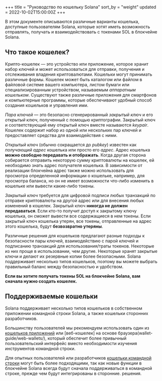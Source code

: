 +++
title = "Руководство по кошельку Solana"
sort_by = "weight"
updated = 2022-10-02T15:00:00Z
+++

В этом документе описываются различные варианты кошелька, доступные пользователям Solana, которые хотят иметь возможность отправлять, получать и взаимодействовать с токенами SOL в блокчейне Solana.

## Что такое кошелек?

Крипто-кошелек — это устройство или приложение, которое хранит набор ключей и может использоваться для отправки, получения и отслеживания владения криптовалютами. Кошельки могут принимать различные формы. Кошелек может быть каталогом или файлом в файловой системе вашего компьютера, листом бумаги или специализированным устройством, называемым _аппаратным кошельком_.
Существуют также различные приложения для смартфонов и компьютерные программы, которые обеспечивают удобный способ создания кошельков и управления ими.

_Пара ключей_ — это безопасно сгенерированный _закрытый ключ_ и его _открытый ключ_, полученный с помощью криптографии. Закрытый ключ и соответствующий ему открытый ключ вместе называются _keypair_.
Кошелек содержит набор из одной или нескольких пар ключей и предоставляет средства для взаимодействия с ними.

_Открытый ключ_ (обычно сокращается до _pubkey_) известен как _получающий адрес_ кошелька или просто его _адрес_. Адрес кошелька **можно свободно передавать и отображать**. Когда другая сторона собирается отправить некоторую сумму криптовалюты на кошелек, ей необходимо знать адрес получателя кошелька. В зависимости от реализации блокчейна адрес также можно использовать для просмотра определенной информации о кошельке, например, для просмотра баланса, но он не имеет возможности что-либо изменить в кошельке или вывести какие-либо токены.

_Закрытый ключ_ требуется для цифровой подписи любых транзакций по отправке криптовалюты на другой адрес или для внесения любых изменений в кошелек. Закрытый ключ **никогда не должен передаваться**. Если кто-то получит доступ к закрытому ключу кошелька, он сможет вывести все содержащиеся в нем токены. Если закрытый ключ кошелька утерян, все токены, отправленные на адрес этого кошелька, будут **безвозвратно утеряны**.

Различные решения для кошельков предлагают разные подходы к безопасности пары ключей, взаимодействию с парой ключей и подписанию транзакций для использования/траты токенов.
Некоторые из них проще в использовании, чем другие.
Некоторые хранят закрытые ключи и делают их резервные копии более безопасными.
Solana поддерживает несколько типов кошельков, поэтому вы можете выбрать правильный баланс между безопасностью и удобством.

**Если вы хотите получать токены SOL на блокчейне Solana, вам сначала нужно создать кошелек.**

## Поддерживаемые кошельки

Solana поддерживает несколько типов кошельков в собственном приложении командной строки Solana, а также кошельки сторонних разработчиков.

Большинству пользователей мы рекомендуем использовать один из [кошельков приложений](wallet-guide/apps/) или [веб-кошелек] на основе браузера(wallet-guide/web-wallets/), который обеспечит более привычный пользовательский интерфейс вместо необходимости изучения инструментов командной строки.

Для опытных пользователей или разработчиков [кошельки командной строки](wallet-guide/cli/) могут быть более подходящими, так как новые функции в блокчейне Solana всегда будут сначала поддерживаться в командной строке, прежде чем будут интегрированы в сторонние. решения.
